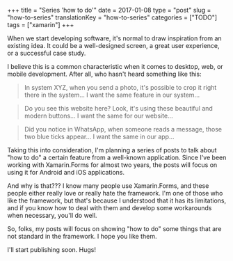 +++
title = "Series 'how to do'"
date = 2017-01-08
type = "post"
slug = "how-to-series"
translationKey = "how-to-series"
categories = ["TODO"]
tags = ["xamarin"]
+++

When we start developing software, it's normal to draw inspiration from an existing idea. It could be a well-designed screen, a great user experience, or a successful case study.

I believe this is a common characteristic when it comes to desktop, web, or mobile development. After all, who hasn't heard something like this:

<blockquote>In system XYZ, when you send a photo, it's possible to crop it right there in the system... I want the same feature in our system...</blockquote>

<blockquote>Do you see this website here? Look, it's using these beautiful and modern buttons... I want the same for our website...</blockquote>

<blockquote>Did you notice in WhatsApp, when someone reads a message, those two blue ticks appear... I want the same in our app...</blockquote>

Taking this into consideration, I'm planning a series of posts to talk about "how to do" a certain feature from a well-known application. Since I've been working with Xamarin.Forms for almost two years, the posts will focus on using it for Android and iOS applications.

And why is that??? I know many people use Xamarin.Forms, and these people either really love or really hate the framework. I'm one of those who like the framework, but that's because I understood that it has its limitations, and if you know how to deal with them and develop some workarounds when necessary, you'll do well.

So, folks, my posts will focus on showing "how to do" some things that are not standard in the framework. I hope you like them.

I'll start publishing soon. Hugs!